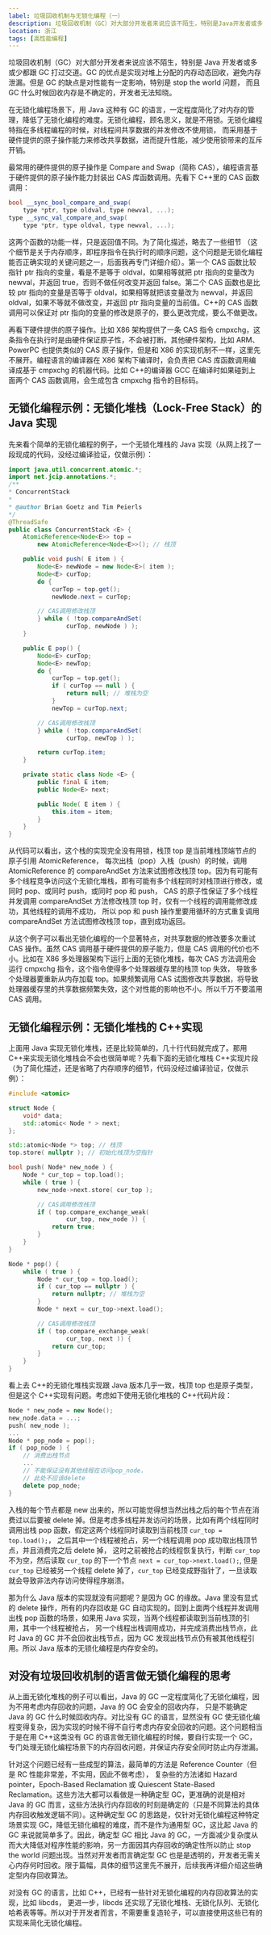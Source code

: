 ```yaml
---
label: 垃圾回收机制与无锁化编程（一）
description: 垃圾回收机制（GC）对大部分开发者来说应该不陌生，特别是Java开发者或多或少都跟GC打过交道。GC的优点是实现对堆上分配的内存动态回收，避免内存泄漏。但是GC的缺点是对性能有一定影响，特别是stop the world问题， 而且GC什么时候回收内存是不确定的，开发者无法知晓。
location: 浙江
tags: [高性能编程]
---
```


垃圾回收机制（GC）对大部分开发者来说应该不陌生，特别是 Java 开发者或多或少都跟 GC 打过交道。GC 的优点是实现对堆上分配的内存动态回收，避免内存泄漏。但是 GC 的缺点是对性能有一定影响，特别是 stop the world 问题， 而且 GC 什么时候回收内存是不确定的，开发者无法知晓。

在无锁化编程场景下，用 Java 这种有 GC 的语言，一定程度简化了对内存的管理，降低了无锁化编程的难度。无锁化编程，顾名思义，就是不用锁。无锁化编程特指在多线程编程的时候，对线程间共享数据的并发修改不使用锁， 而采用基于硬件提供的原子操作能力来修改共享数据，进而提升性能，减少使用锁带来的互斥开销。

最常用的硬件提供的原子操作是 Compare and Swap（简称 CAS），编程语言基于硬件提供的原子操作能力封装出 CAS 库函数调用。先看下 C++里的 CAS 函数调用：

```c++
bool __sync_bool_compare_and_swap(
    type *ptr, type oldval, type newval, ...);
type __sync_val_compare_and_swap(
    type *ptr, type oldval, type newval, ...);
```

这两个函数的功能一样，只是返回值不同。为了简化描述，略去了一些细节 （这个细节是关于内存顺序，即程序指令在执行时的顺序问题，这个问题是无锁化编程能否正确实现的关键问题之一，后面我再专门详细介绍）。第一个 CAS 函数比较指针 ptr 指向的变量，看是不是等于 oldval，如果相等就把 ptr 指向的变量改为 newval，并返回 true，否则不做任何改变并返回 false。第二个 CAS 函数也是比较 ptr 指向的变量是否等于 oldval，如果相等就把该变量改为 newval，并返回 oldval，如果不等就不做改变，并返回 ptr 指向变量的当前值。C++的 CAS 函数调用可以保证对 ptr 指向的变量的修改是原子的，要么更改完成，要么不做更改。

再看下硬件提供的原子操作。比如 X86 架构提供了一条 CAS 指令 cmpxchg，这条指令在执行时是由硬件保证原子性，不会被打断。其他硬件架构，比如 ARM、PowerPC 也提供类似的 CAS 原子操作，但是和 X86 的实现机制不一样，这里先不展开。编程语言的编译器在 X86 架构下编译时，会负责把 CAS 库函数调用编译成基于 cmpxchg 的机器代码。比如 C++的编译器 GCC 在编译时如果碰到上面两个 CAS 函数调用，会生成包含 cmpxchg 指令的目标码。

## 无锁化编程示例：无锁化堆栈（Lock-Free Stack）的 Java 实现

先来看个简单的无锁化编程的例子，一个无锁化堆栈的 Java 实现（从网上找了一段现成的代码，没经过编译验证，仅做示例）：

```java
import java.util.concurrent.atomic.*;
import net.jcip.annotations.*;
/**
* ConcurrentStack
*
* @author Brian Goetz and Tim Peierls
*/
@ThreadSafe
public class ConcurrentStack <E> {
    AtomicReference<Node<E>> top =
        new AtomicReference<Node<E>>(); // 栈顶

    public void push( E item ) {
        Node<E> newNode = new Node<E>( item );
        Node<E> curTop;
        do {
            curTop = top.get();
            newNode.next = curTop;

        // CAS调用修改栈顶
        } while ( !top.compareAndSet(
                curTop, newNode ) );
    }

    public E pop() {
        Node<E> curTop;
        Node<E> newTop;
        do {
            curTop = top.get();
            if ( curTop == null ) {
                return null; // 堆栈为空
            }
            newTop = curTop.next;

        // CAS调用修改栈顶
        } while ( !top.compareAndSet(
                curTop, newTop ) );

        return curTop.item;
    }

    private static class Node <E> {
        public final E item;
        public Node<E> next;

        public Node( E item ) {
            this.item = item;
        }
    }
}
```

从代码可以看出，这个栈的实现完全没有用锁，栈顶 top 是当前堆栈顶端节点的原子引用 AtomicReference， 每次出栈（pop）入栈（push）的时候，调用 AtomicReference 的 compareAndSet 方法来试图修改栈顶 top。因为有可能有多个线程竞争访问这个无锁化堆栈，即有可能有多个线程同时对栈顶进行修改，或同时 pop、或同时 push，或同时 pop 和 push， CAS 的原子性保证了多个线程并发调用 compareAndSet 方法修改栈顶 top 时，仅有一个线程的调用能修改成功，其他线程的调用不成功， 所以 pop 和 push 操作里要用循环的方式重复调用 compareAndSet 方法试图修改栈顶 top，直到成功返回。

从这个例子可以看出无锁化编程的一个显著特点，对共享数据的修改要多次重试 CAS 操作。虽然 CAS 调用基于硬件提供的原子能力，但是 CAS 调用的代价也不小。比如在 X86 多处理器架构下运行上面的无锁化堆栈，每次 CAS 方法调用会运行 cmpxchg 指令，这个指令使得多个处理器缓存里的栈顶 top 失效， 导致多个处理器要重新从内存加载 top。如果频繁调用 CAS 试图修改共享数据，将导致处理器缓存里的共享数据频繁失效，这个对性能的影响也不小。所以千万不要滥用 CAS 调用。

## 无锁化编程示例：无锁化堆栈的 C++实现

上面用 Java 实现无锁化堆栈，还是比较简单的，几十行代码就完成了。那用 C++来实现无锁化堆栈会不会也很简单呢？先看下面的无锁化堆栈 C++实现片段（为了简化描述，还是省略了内存顺序的细节，代码没经过编译验证，仅做示例）：

```c++
#include <atomic>

struct Node {
    void* data;
    std::atomic< Node * > next;
};

std::atomic<Node *> top; // 栈顶
top.store( nullptr ); // 初始化栈顶为空指针

bool push( Node* new_node ) {
    Node * cur_top = top.load();
    while ( true ) {
        new_node->next.store( cur_top );

        // CAS调用修改栈顶
        if ( top.compare_exchange_weak(
                cur_top, new_node )) {
            return true;
        }
    }
}

Node * pop() {
    while ( true ) {
        Node * cur_top = top.load();
        if ( cur_top == nullptr ) {
            return nullptr; // 堆栈为空
        }
        Node * next = cur_top->next.load();

        // CAS调用修改栈顶
        if ( top.compare_exchange_weak(
                cur_top, next )) {
            return cur_top;
        }
    }
}
```

看上去 C++的无锁化堆栈实现跟 Java 版本几乎一致，栈顶 top 也是原子类型，但是这个 C++实现有问题。考虑如下使用无锁化堆栈的 C++代码片段：

```c++
Node * new_node = new Node();
new_node.data = ...;
push( new_node );
...
Node * pop_node = pop();
if ( pop_node ) {
    // 消费出栈节点
    ...
    // 不能保证没有其他线程在访问pop_node，
    // 此处不应该delete
    delete pop_node;
}
```

入栈的每个节点都是 new 出来的，所以可能觉得想当然出栈之后的每个节点在消费过以后要被 delete 掉。但是考虑多线程并发访问的场景，比如有两个线程同时调用出栈 pop 函数，假定这两个线程同时读取到当前栈顶 `cur_top = top.load();`， 之后其中一个线程被抢占，另一个线程调用 pop 成功取出栈顶节点，并且消费完之后 delete 掉， 这时之前被抢占的线程恢复执行，判断 `cur_top` 不为空，然后读取 `cur_top` 的下一个节点 `next = cur_top->next.load();`, 但是 `cur_top` 已经被另一个线程 delete 掉了，`cur_top` 已经变成野指针了，一旦读取就会导致非法内存访问使得程序崩溃。

那为什么 Java 版本的实现就没有问题呢？是因为 GC 的缘故。Java 里没有显式的 delete 操作，所有的内存回收是 GC 自动实现的。回到上面两个线程并发调用出栈 pop 函数的场景，如果用 Java 实现，当两个线程都读取到当前栈顶的引用，其中一个线程被抢占， 另一个线程出栈调用成功，并完成消费出栈节点，此时 Java 的 GC 并不会回收出栈节点，因为 GC 发现出栈节点仍有被其他线程引用。所以 Java 版本的无锁化编程是内存安全的。

## 对没有垃圾回收机制的语言做无锁化编程的思考

从上面无锁化堆栈的例子可以看出，Java 的 GC 一定程度简化了无锁化编程，因为不用考虑内存回收的问题，Java 的 GC 会安全的回收内存， 只是不能确定 Java 的 GC 什么时候回收内存。对比没有 GC 的语言，显然没有 GC 使无锁化编程变得复杂，因为实现的时候不得不自行考虑内存安全回收的问题。这个问题相当于是在用 C++这类没有 GC 的语言做无锁化编程的时候，要自行实现一个 GC，专门处理无锁化编程场景下的内存回收问题，并保证内存安全同时防止内存泄漏。

针对这个问题已经有一些成型的算法，最简单的方法是 Reference Counter（但是 RC 性能非常差，不实用，因此不做考虑）， 复杂些的方法诸如 Hazard pointer，Epoch-Based Reclamation 或 Quiescent State-Based Reclamation。这些方法大都可以看做是一种确定型 GC，更准确的说是相对 Java 的 GC 而言，这些方法执行内存回收的时刻是确定的（只是不同算法的具体内存回收触发逻辑不同）。这种确定型 GC 的思路是，仅针对无锁化编程这种特定场景实现 GC，降低无锁化编程的难度，而不是作为通用型 GC，这比起 Java 的 GC 来说就简单多了。因此，确定型 GC 相比 Java 的 GC，一方面减少复杂度从而大大降低对程序性能的影响，另一方面因其内存回收的确定性所以防止 stop the world 问题出现。当然对开发者而言确定型 GC 也是是透明的，开发者无需关心内存何时回收。限于篇幅，具体的细节这里先不展开，后续我再详细介绍这些确定型内存回收算法。

对没有 GC 的语言，比如 C++，已经有一些针对无锁化编程的内存回收算法的实现，比如 libcds， 更进一步，libcds 还实现了无锁化堆栈、无锁化队列、无锁化哈希表等等。所以对于开发者而言，不需要重复造轮子，可以直接使用这些已有的实现来简化无锁化编程。

